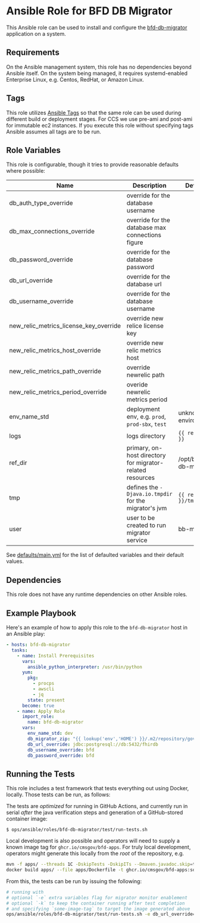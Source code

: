 Ansible Role for BFD DB Migrator
=============================

This Ansible role can be used to install and configure the [bfd-db-migrator](../../../../apps/bfd-db-migrator) application on a system.

Requirements
------------

On the Ansible management system, this role has no dependencies beyond Ansible itself. On the system being managed, it requires systemd-enabled Enterprise Linux, e.g. Centos, RedHat, or Amazon Linux.

Tags
----

This role utilizes [Ansible Tags](https://docs.ansible.com/ansible/latest/user_guide/playbooks_tags.html) so that the same role can be used during different build or deployment stages. For CCS we use pre-ami and post-ami for immutable ec2 instances. If you execute this role without specifying tags Ansible assumes all tags are to be run. 

Role Variables
--------------

This role is configurable, though it tries to provide reasonable defaults where possible:

| Name                                   | Description                                               | Default              | Required |
|----------------------------------------|-----------------------------------------------------------|----------------------|----------|
| db_auth_type_override                  | override for the database username                        |                      | no       |
| db_max_connections_override            | override for the database max connections figure          |                      | no       |
| db_password_override                   | override for the database password                        |                      | no       |
| db_url_override                        | override for the database url                             |                      | no       |
| db_username_override                   | override for the database username                        |                      | no       |
| new_relic_metrics_license_key_override | override new relice license key                           |                      | no       |
| new_relic_metrics_host_override        | override new relic metrics host                           |                      | no       |
| new_relic_metrics_path_override        | override newrelic path                                    |                      | no       |
| new_relic_metrics_period_override      | overide newrelic metrics period                           |                      | no       |
| env_name_std                           | deployment env, e.g. `prod`, `prod-sbx`, `test`           | unknown-environment  | no       |
| logs                                   | logs directory                                            | `{{ ref_dir }}`      | no       |
| ref_dir                                | primary, on-host directory for migrator-related resources | /opt/bfd-db-migrator | no       |
| tmp                                    | defines the `-Djava.io.tmpdir` for the migrator's jvm     | `{{ ref_dir }}/tmp`  | no       |
| user                                   | user to be created to run migrator service                | bb-migrator          | no       |

See [defaults/main.yml](./defaults/main.yml) for the list of defaulted variables and their default values.

Dependencies
------------

This role does not have any runtime dependencies on other Ansible roles.

Example Playbook
----------------

Here's an example of how to apply this role to the `bfd-db-migrator` host in an Ansible play:

``` yaml
- hosts: bfd-db-migrator
  tasks:
    - name: Install Prerequisites
      vars:
        ansible_python_interpreter: /usr/bin/python
      yum:
        pkg:
          - procps
          - awscli
          - jq
        state: present
      become: true
    - name: Apply Role
      import_role:
        name: bfd-db-migrator
      vars:
        env_name_std: dev
        db_migrator_zip: "{{ lookup('env','HOME') }}/.m2/repository/gov/cms/bfd/bfd-db-migrator/{{ bfd_version }}/bfd-db-migrator-{{ bfd_version }}.zip"
        db_url_override: jdbc:postgresql://db:5432/fhirdb
        db_username_override: bfd
        db_password_override: bfd
```

Running the Tests
-----------------

This role includes a test framework that tests everything out using Docker, locally.
Those tests can be run, as follows:

The tests are _optimized_ for running in GitHub Actions, and currently run in serial _after_ the java verification steps and generation of a GitHub-stored container image:

    $ ops/ansible/roles/bfd-db-migrator/test/run-tests.sh

Local development is also possible and operators will need to supply a known image tag for `ghcr.io/cmsgov/bfd-apps`. For truly local development, operators might generate this locally from the _root_ of the repository, e.g.

``` sh
mvn -f apps/ --threads 1C -DskipTests -DskipITs --Dmaven.javadoc.skip=true clean verify
docker build apps/ --file apps/Dockerfile -t ghcr.io/cmsgov/bfd-apps:some-image-tag
```

From this, the tests can be run by issuing the following:

``` sh
# running with
# optional `-e` extra variables flag for migrator monitor enablement
# optional `-k` to keep the container running after test completion
# and specifying `some-image-tag` to target the image generated above
ops/ansible/roles/bfd-db-migrator/test/run-tests.sh -e db_url_override=jdbc:postgresql://db:5432/alt -k some-image-tag
```
